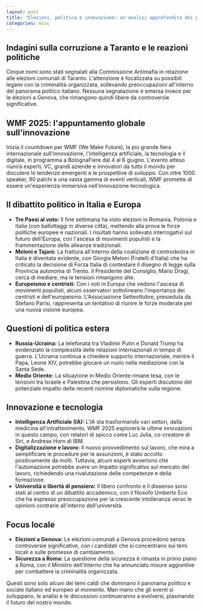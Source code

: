```yaml
---
layout: post
title: "Elezioni, politica e innovazione: un'analisi approfondita dei principali temi del giorno"
categories: misc
---
```


## **Indagini sulla corruzione a Taranto e le reazioni politiche**

Cinque nomi sono stati segnalati alla Commissione Antimafia in relazione alle elezioni comunali di Taranto. L'attenzione è focalizzata su possibili legami con la criminalità organizzata, sollevando preoccupazioni all'interno del panorama politico italiano. Nessuna segnalazione è emersa invece per le elezioni a Genova, che rimangono quindi libere da controversie significative.

## **WMF 2025: l'appuntamento globale sull'innovazione**

Inizia il countdown per WMF (We Make Future), la più grande fiera internazionale sull'innovazione, l'intelligenza artificiale, la tecnologia e il digitale, in programma a BolognaFiere dal 4 al 6 giugno. L'evento atteso riunirà esperti, VC, grandi aziende e innovatori da tutto il mondo per discutere le tendenze emergenti e le prospettive di sviluppo. Con oltre 1000 speaker, 90 palchi e una vasta gamma di eventi verticali, WMF promette di essere un'esperienza immersiva nell'innovazione tecnologica.

## **Il dibattito politico in Italia e Europa**

- **Tre Paesi al voto:** Il fine settimana ha visto elezioni in Romania, Polonia e Italia (con ballottaggi in diverse città), mettendo alla prova le forze politiche europee e nazionali. I risultati hanno sollevato interrogativi sul futuro dell'Europa, con l'ascesa di movimenti populisti e la frammentazione delle alleanze tradizionali.
- **Meloni e Tajani:** La frattura all'interno della coalizione di centrodestra in Italia è diventata evidente, con Giorgia Meloni (Fratelli d'Italia) che ha criticato la decisione di Forza Italia di contestare il disegno di legge sulla Provincia autonoma di Trento. Il Presidente del Consiglio, Mario Dragi, cerca di mediare, ma le tensioni rimangono alte.
- **Europeismo e centristi:** Con i voti in Europa che vedono l'ascesa di movimenti populisti, alcuni osservatori sottolineano l'importanza dei centristi e dell'europeismo. L'Associazione Setteottobre, presieduta da Stefano Parisi, rappresenta un tentativo di riunire le forze moderate per una nuova visione europea.

## **Questioni di politica estera**

- **Russia-Ucraina:** La telefonata tra Vladimir Putin e Donald Trump ha evidenziato la complessità delle relazioni internazionali in tempo di guerra. L'Ucraina continua a chiedere supporto internazionale, mentre il Papa, Leone XIV, potrebbe giocare un ruolo nella mediazione con la Santa Sede.
- **Medio Oriente:** La situazione in Medio Oriente rimane tesa, con le tensioni tra Israele e Palestina che persistono. Gli esperti discutono del potenziale impatto delle recenti nomine diplomatiche sulla regione.

## **Innovazione e tecnologia**

- **Intelligenza Artificiale (IA):** L'IA sta trasformando vari settori, dalla medicina all'intrattenimento. WMF 2025 esplorerà le ultime innovazioni in questo campo, con relatori di spicco come Luc Julia, co-creatore di Siri, e Andreas Horn di IBM.
- **Digitalizzazione e lavoro:** Il nuovo provvedimento sul lavoro, che mira a semplificare le procedure per le assunzioni, è stato accolto positivamente da molti. Tuttavia, alcuni esperti avvertono che l'automazione potrebbe avere un impatto significativo sul mercato del lavoro, richiedendo una rivalutazione delle competenze e della formazione.
- **Università e libertà di pensiero:** Il libero confronto e il dissenso sono stati al centro di un dibattito accademico, con il filosofo Umberto Eco che ha espresso preoccupazione per la crescente intolleranza verso le opinioni contrarie all'interno dell'università.

## **Focus locale**

- **Elezioni a Genova:** Le elezioni comunali a Genova procedono senza controversie significative, con i candidati che si concentrano sui temi locali e sulle promesse di cambiamento.
- **Sicurezza a Roma:** La questione della sicurezza è rimasta in primo piano a Roma, con il Ministro dell'Interno che ha annunciato misure aggiuntive per combattere la criminalità organizzata.

Questi sono solo alcuni dei temi caldi che dominano il panorama politico e sociale italiano ed europeo al momento. Man mano che gli eventi si sviluppano, le analisi e le discussioni continueranno a evolversi, plasmando il futuro del nostro mondo.